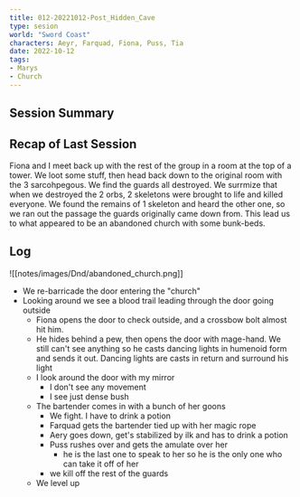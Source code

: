 ```yaml
---
title: 012-20221012-Post_Hidden_Cave
type: sesion
world: "Sword Coast"
characters: Aeyr, Farquad, Fiona, Puss, Tia
date: 2022-10-12
tags: 
- Marys
- Church
---
```


## Session Summary

## Recap of Last Session

Fiona and I meet back up with the rest of the group in a room at the top of a tower. We loot some stuff, then head back down to the original room with the 3 sarcohpegous. We find the guards all destroyed. We surrmize that when we destroyed the 2 orbs, 2 skeletons were brought to life and killed everyone. We found the remains of 1 skeleton and heard the other one, so we ran out the passage the guards originally came down from. This lead us to what appeared to be an abandoned church with some bunk-beds. 

## Log

![[notes/images/Dnd/abandoned_church.png]]
* We re-barricade the door entering the "church"
* Looking around we see a blood trail leading through the door going outside
	* Fiona opens the door to check outside, and a crossbow bolt almost hit him.
	* He hides behind a pew, then opens the door with mage-hand. We still can't see anything so he casts dancing lights in humenoid form and sends it out. Dancing lights are casts in return and surround his light
	* I look around the door with my mirror
		* I don't see any movement
		* I see just dense bush
	* The bartender comes in with a bunch of her goons
		* We fight. I have to drink a potion
		* Farquad gets the bartender tied up with her magic rope
		* Aery goes down, get's stabilized by ilk and has to drink a potion
		* Puss rushes over and gets the amulate over her
			*  he is the last one to speak to her so he is the only one who can take it off of her
		* we kill off the rest of the guards
	* We level up